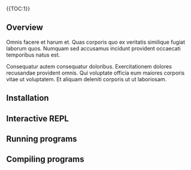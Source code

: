 {{TOC:1}}

<article>

# Overview

Omnis facere et harum et. Quas corporis quo ex veritatis similique fugiat laborum quos. Numquam sed accusamus incidunt provident occaecati temporibus natus est.

Consequatur autem consequatur doloribus. Exercitationem dolores recusandae provident omnis. Qui voluptate officia eum maiores corporis vitae ut voluptatem. Et aliquam deleniti corporis ut ut laboriosam.

# Installation

# Interactive REPL

# Running programs

# Compiling programs

</article>
